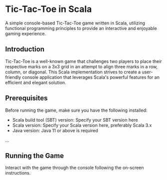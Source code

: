 # Tic-Tac-Toe in Scala

A simple console-based Tic-Tac-Toe game written in Scala, utilizing functional programming principles to provide an interactive and enjoyable gaming experience.

## Introduction

Tic-Tac-Toe is a well-known game that challenges two players to place their respective marks on a 3x3 grid in an attempt to align three marks in a row, column, or diagonal. This Scala implementation strives to create a user-friendly console application that leverages Scala's powerful features for an efficient and elegant solution.

## Prerequisites

Before running the game, make sure you have the following installed:
- Scala build tool (SBT) version: Specify your SBT version here
- Scala version: Specify your Scala version here, preferably Scala 3.x
- Java version: Java 11 or above is required

...

## Running the Game

Interact with the game through the console following the on-screen instructions.